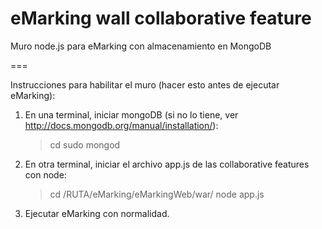 eMarking wall collaborative feature
====

Muro node.js para eMarking con almacenamiento en MongoDB

===

Instrucciones para habilitar el muro (hacer esto antes de ejecutar eMarking):

1. En una terminal, iniciar mongoDB (si no lo tiene, ver http://docs.mongodb.org/manual/installation/):
	>cd
	>sudo mongod

2. En otra terminal, iniciar el archivo app.js de las collaborative features con node:
	>cd /RUTA/eMarking/eMarkingWeb/war/
	>node app.js

3. Ejecutar eMarking con normalidad.



